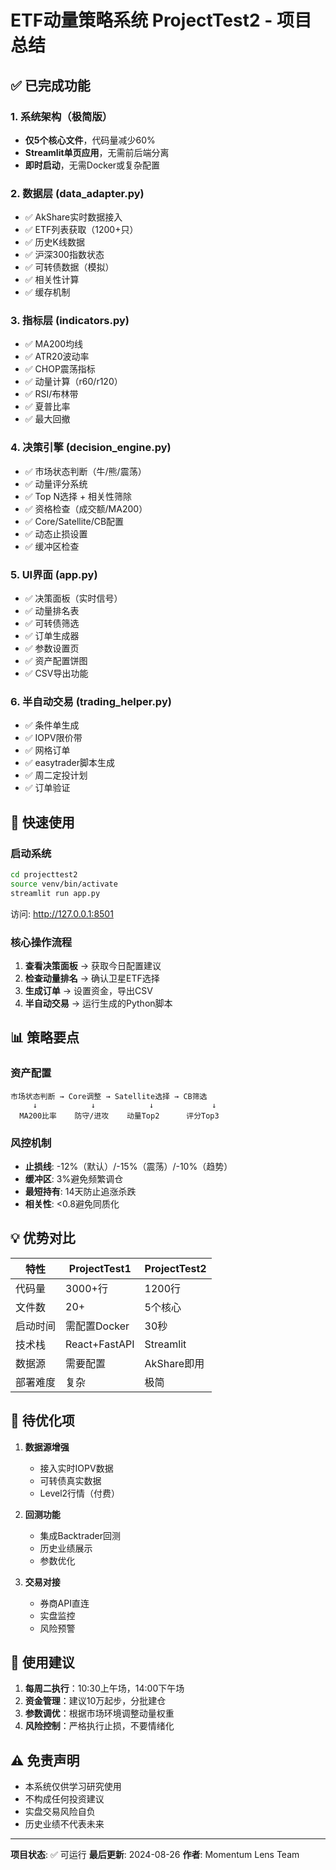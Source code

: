# ETF动量策略系统 ProjectTest2 - 项目总结

## ✅ 已完成功能

### 1. 系统架构（极简版）
- **仅5个核心文件**，代码量减少60%
- **Streamlit单页应用**，无需前后端分离
- **即时启动**，无需Docker或复杂配置

### 2. 数据层 (data_adapter.py)
- ✅ AkShare实时数据接入
- ✅ ETF列表获取（1200+只）
- ✅ 历史K线数据
- ✅ 沪深300指数状态
- ✅ 可转债数据（模拟）
- ✅ 相关性计算
- ✅ 缓存机制

### 3. 指标层 (indicators.py)
- ✅ MA200均线
- ✅ ATR20波动率
- ✅ CHOP震荡指标
- ✅ 动量计算（r60/r120）
- ✅ RSI/布林带
- ✅ 夏普比率
- ✅ 最大回撤

### 4. 决策引擎 (decision_engine.py)
- ✅ 市场状态判断（牛/熊/震荡）
- ✅ 动量评分系统
- ✅ Top N选择 + 相关性筛除
- ✅ 资格检查（成交额/MA200）
- ✅ Core/Satellite/CB配置
- ✅ 动态止损设置
- ✅ 缓冲区检查

### 5. UI界面 (app.py)
- ✅ 决策面板（实时信号）
- ✅ 动量排名表
- ✅ 可转债筛选
- ✅ 订单生成器
- ✅ 参数设置页
- ✅ 资产配置饼图
- ✅ CSV导出功能

### 6. 半自动交易 (trading_helper.py)
- ✅ 条件单生成
- ✅ IOPV限价带
- ✅ 网格订单
- ✅ easytrader脚本生成
- ✅ 周二定投计划
- ✅ 订单验证

## 🚀 快速使用

### 启动系统
```bash
cd projecttest2
source venv/bin/activate
streamlit run app.py
```

访问: http://127.0.0.1:8501

### 核心操作流程
1. **查看决策面板** → 获取今日配置建议
2. **检查动量排名** → 确认卫星ETF选择
3. **生成订单** → 设置资金，导出CSV
4. **半自动交易** → 运行生成的Python脚本

## 📊 策略要点

### 资产配置
```
市场状态判断 → Core调整 → Satellite选择 → CB筛选
     ↓            ↓            ↓             ↓
  MA200比率    防守/进攻    动量Top2      评分Top3
```

### 风控机制
- **止损线**: -12%（默认）/-15%（震荡）/-10%（趋势）
- **缓冲区**: 3%避免频繁调仓
- **最短持有**: 14天防止追涨杀跌
- **相关性**: <0.8避免同质化

## 💡 优势对比

| 特性 | ProjectTest1 | ProjectTest2 |
|-----|-------------|-------------|
| 代码量 | 3000+行 | 1200行 |
| 文件数 | 20+ | 5个核心 |
| 启动时间 | 需配置Docker | 30秒 |
| 技术栈 | React+FastAPI | Streamlit |
| 数据源 | 需要配置 | AkShare即用 |
| 部署难度 | 复杂 | 极简 |

## 🔧 待优化项

1. **数据源增强**
   - 接入实时IOPV数据
   - 可转债真实数据
   - Level2行情（付费）

2. **回测功能**
   - 集成Backtrader回测
   - 历史业绩展示
   - 参数优化

3. **交易对接**
   - 券商API直连
   - 实盘监控
   - 风险预警

## 📝 使用建议

1. **每周二执行**：10:30上午场，14:00下午场
2. **资金管理**：建议10万起步，分批建仓
3. **参数调优**：根据市场环境调整动量权重
4. **风险控制**：严格执行止损，不要情绪化

## ⚠️ 免责声明

- 本系统仅供学习研究使用
- 不构成任何投资建议
- 实盘交易风险自负
- 历史业绩不代表未来

---

**项目状态**: ✅ 可运行
**最后更新**: 2024-08-26
**作者**: Momentum Lens Team